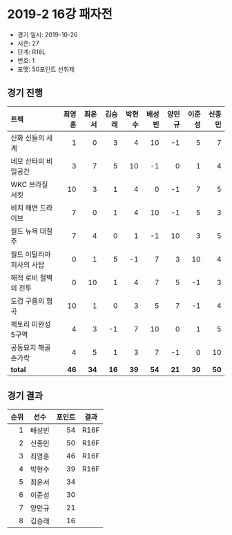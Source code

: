 # 2019-2 16강 패자전

- 경기 일시: 2019-10-26
- 시즌: 27
- 단계: R16L
- 번호: 1
- 포맷: 50포인트 선취제





## 경기 진행

| 트랙 | 최영훈 | 최윤서 | 김승래 | 박현수 | 배성빈 | 양민규 | 이준성 | 신종민 |
|:---|---:|---:|---:|---:|---:|---:|---:|---:|
| 신화 신들의 세계 | 1 | 0 | 3 | 4 | 10 | -1 | 5 | 7 |
| 네모 산타의 비밀공간 | 3 | 7 | 5 | 10 | -1 | 0 | 1 | 4 |
| WKC 브라질 서킷 | 10 | 3 | 1 | 4 | 0 | -1 | 7 | 5 |
| 비치 해변 드라이브 | 7 | 0 | 1 | 4 | 10 | -1 | 5 | 3 |
| 월드 뉴욕 대질주 | 7 | 4 | 0 | 1 | -1 | 10 | 3 | 5 |
| 월드 이탈리아 피사의 사탑 | 0 | 1 | 5 | -1 | 7 | 3 | 10 | 4 |
| 해적 로비 절벽의 전투 | 0 | 10 | 1 | 4 | 7 | 5 | -1 | 3 |
| 도검 구름의 협곡 | 10 | 1 | 0 | 3 | 5 | 7 | -1 | 4 |
| 팩토리 미완성 5구역 | 4 | 3 | -1 | 7 | 10 | 0 | 1 | 5 |
| 공동묘지 해골 손가락 | 4 | 5 | 1 | 3 | 7 | -1 | 0 | 10 |
| __total__ | __46__ | __34__ | __16__ | __39__ | __54__ | __21__ | __30__ | __50__ |




## 경기 결과

| 순위 | 선수 | 포인트 | 결과 |
|---:|:---:|---:|:---:|
| 1 | 배성빈 | 54 | R16F |
| 2 | 신종민 | 50 | R16F |
| 3 | 최영훈 | 46 | R16F |
| 4 | 박현수 | 39 | R16F |
| 5 | 최윤서 | 34 |  |
| 6 | 이준성 | 30 |  |
| 7 | 양민규 | 21 |  |
| 8 | 김승래 | 16 |  |

